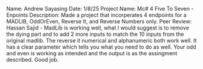Name: Andrew Sayasing
Date: 1/8/25
Project Name: Mc# 4 Five To Seven -Enpoints
Description: Made a project that incorperates 4 endpoints for a MADLIB, OddOrEven, Reverse It, and Reverse Numbers only.
Peer Review: Hassan Sajid - MadLib is working well, what I would suggest is to remove the dying part and to add 2 more inputs to match the 10 inputs from the original madlib. The reverse it numerical and alphanumeric both work well. It has a clear parameter which tells you what you need to do as well. Your odd and even is working as intended and the output is as the assingment described. Good job.
